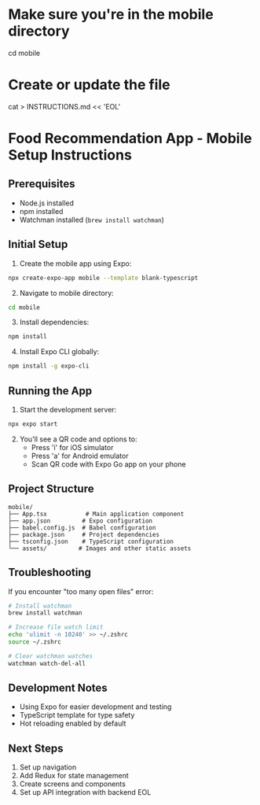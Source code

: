 # Make sure you're in the mobile directory
cd mobile

# Create or update the file
cat > INSTRUCTIONS.md << 'EOL'
# Food Recommendation App - Mobile Setup Instructions

## Prerequisites
- Node.js installed
- npm installed
- Watchman installed (`brew install watchman`)

## Initial Setup

1. Create the mobile app using Expo:
```bash
npx create-expo-app mobile --template blank-typescript
```

2. Navigate to mobile directory:
```bash
cd mobile
```

3. Install dependencies:
```bash
npm install
```

4. Install Expo CLI globally:
```bash
npm install -g expo-cli
```

## Running the App

1. Start the development server:
```bash
npx expo start
```

2. You'll see a QR code and options to:
   - Press 'i' for iOS simulator
   - Press 'a' for Android emulator
   - Scan QR code with Expo Go app on your phone

## Project Structure
```
mobile/
├── App.tsx           # Main application component
├── app.json         # Expo configuration
├── babel.config.js  # Babel configuration
├── package.json     # Project dependencies
├── tsconfig.json    # TypeScript configuration
└── assets/         # Images and other static assets
```

## Troubleshooting

If you encounter "too many open files" error:
```bash
# Install watchman
brew install watchman

# Increase file watch limit
echo 'ulimit -n 10240' >> ~/.zshrc
source ~/.zshrc

# Clear watchman watches
watchman watch-del-all
```

## Development Notes
- Using Expo for easier development and testing
- TypeScript template for type safety
- Hot reloading enabled by default

## Next Steps
1. Set up navigation
2. Add Redux for state management
3. Create screens and components
4. Set up API integration with backend
EOL
